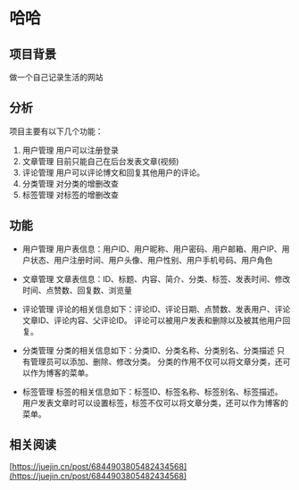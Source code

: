 <!--
 * @Author: wanganqing wanganqing0502@163.com
 * @Date: 2022-07-29 16:47:20
 * @LastEditors: wanganqing wanganqing0502@163.com
 * @LastEditTime: 2022-08-01 09:07:16
 * @FilePath: /vue-blog-github/src/markdown/blog/myblog.md
 * @Description: 这是默认设置,请设置`customMade`, 打开koroFileHeader查看配置 进行设置: https://github.com/OBKoro1/koro1FileHeader/wiki/%E9%85%8D%E7%BD%AE
-->
# 哈哈

## 项目背景
做一个自己记录生活的网站
## 分析
项目主要有以下几个功能：

1. 用户管理
    用户可以注册登录
2. 文章管理
    目前只能自己在后台发表文章(视频)
3. 评论管理
    用户可以评论博文和回复其他用户的评论。
4. 分类管理
    对分类的增删改查
5. 标签管理
    对标签的增删改查

## 功能
- 用户管理
    用户表信息：用户ID、用户昵称、用户密码、用户邮箱、用户IP、用户状态、用户注册时间、用户头像、用户性别、用户手机号码、用户角色

- 文章管理
    文章表信息：ID、标题、内容、简介、分类、标签、发表时间、修改时间、点赞数、回复数、浏览量
- 评论管理
    评论的相关信息如下：评论ID、评论日期、点赞数、发表用户、评论文章ID、评论内容、父评论ID。
    评论可以被用户发表和删除以及被其他用户回复。
- 分类管理
    分类的相关信息如下：分类ID、分类名称、分类别名、分类描述
    只有管理员可以添加、删除、修改分类。
    分类的作用不仅可以将文章分类，还可以作为博客的菜单。
    
- 标签管理
    标签的相关信息如下：标签ID、标签名称、标签别名、标签描述。
    用户发表文章时可以设置标签，标签不仅可以将文章分类，还可以作为博客的菜单。

## 相关阅读
[https://juejin.cn/post/6844903805482434568](https://juejin.cn/post/6844903805482434568)
